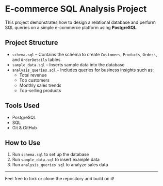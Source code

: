 # E-commerce SQL Analysis Project

This project demonstrates how to design a relational database and perform SQL queries on a simple e-commerce platform using **PostgreSQL**.

## Project Structure

- `schema.sql` – Contains the schema to create `Customers`, `Products`, `Orders`, and `OrderDetails` tables
- `sample_data.sql` – Inserts sample data into the database
- `analysis_queries.sql` – Includes queries for business insights such as:
  - Total revenue
  - Top customers
  - Monthly sales trends
  - Top-selling products

## Tools Used
- PostgreSQL
- SQL
- Git & GitHub

## How to Use
1. Run `schema.sql` to set up the database
2. Run `sample_data.sql` to insert example data
3. Run `analysis_queries.sql` to analyze sales data

---

Feel free to fork or clone the repository and build on it!
